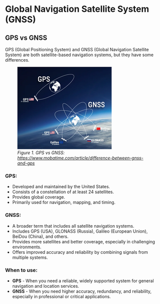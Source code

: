 # Global Navigation Satellite System (GNSS)

## GPS vs GNSS
GPS (Global Positioning System) and GNSS (Global Navigation Satellite System) are both satellite-based navigation systems, but they have some differences.

<figure>
    <img src="/GNSS/assets/images/gps_vs_gnss.png" alt="gps vs gnss">
    <figcaption><i>Figure 1. GPS vs GNSS: <a href="https://www.mobatime.com/article/difference-between-gnss-and-gps">https://www.mobatime.com/article/difference-between-gnss-and-gps</a></i>
    </figcaption>
</figure>

### GPS:

* Developed and maintained by the United States.
* Consists of a constellation of at least 24 satellites.
* Provides global coverage.
* Primarily used for navigation, mapping, and timing.

### GNSS:
* A broader term that includes all satellite navigation systems.
* Includes GPS (USA), GLONASS (Russia), Galileo (European Union), BeiDou (China), and others.
* Provides more satellites and better coverage, especially in challenging environments.
* Offers improved accuracy and reliability by combining signals from multiple systems.

### When to use:
* **GPS** - When you need a reliable, widely supported system for general navigation and location services.
* **GNSS** - When you need higher accuracy, redundancy, and reliability, especially in professional or critical applications.
<br>
<br>
<br>
<br>
<br>


